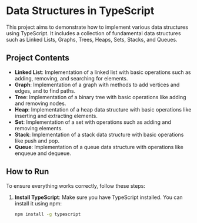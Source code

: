 # Data Structures in TypeScript

This project aims to demonstrate how to implement various data structures using TypeScript. It includes a collection of fundamental data structures such as Linked Lists, Graphs, Trees, Heaps, Sets, Stacks, and Queues.

## Project Contents

- **Linked List**: Implementation of a linked list with basic operations such as adding, removing, and searching for elements.
- **Graph**: Implementation of a graph with methods to add vertices and edges, and to find paths.
- **Tree**: Implementation of a binary tree with basic operations like adding and removing nodes.
- **Heap**: Implementation of a heap data structure with basic operations like inserting and extracting elements.
- **Set**: Implementation of a set with operations such as adding and removing elements.
- **Stack**: Implementation of a stack data structure with basic operations like push and pop.
- **Queue**: Implementation of a queue data structure with operations like enqueue and dequeue.

## How to Run

To ensure everything works correctly, follow these steps:

1. **Install TypeScript**:
   Make sure you have TypeScript installed. You can install it using npm:

   ```bash
   npm install -g typescript
